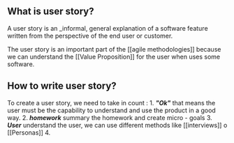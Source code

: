 
## What is user story?

A user story is an _informal, general explanation of a software feature written from the perspective of the end user or customer.

The user story is an important part of the [[agile methodologies]] because we can understand the [[Value Proposition]] for the user when uses some software.

## How to write user story?

To create a user story, we need to take in count : 
		1. ***"Ok"*** that means the user must be the capability to understand and use the product in a good way.
		2. ***homework*** summary the homework and create micro - goals 
		3. ***User*** understand the user, we can use different methods like [[interviews]] o  [[Personas]] 
		4. 
